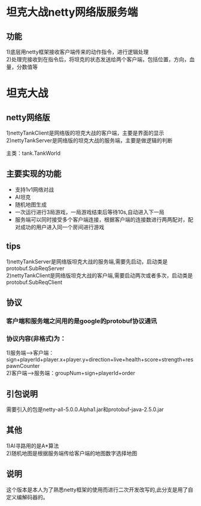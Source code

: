
# 坦克大战netty网络版服务端

## 功能

1)底层用netty框架接收客户端传来的动作指令，进行逻辑处理<br>
2)处理完接收到在指令后，将坦克的状态发送给两个客户端，包括位置，方向，血量，分数值等<br>



# 坦克大战

## netty网络版

1)nettyTankClient是网络版的坦克大战的客户端，主要是界面的显示<br>
2)nettyTankServer是网络版的坦克大战的服务端，主要是做逻辑的判断<br>

主类：tank.TankWorld

## 主要实现的功能

+ 支持1v1网络对战
+ AI坦克
+ 随机地图生成
+ 一次运行进行3局游戏，一局游戏结束后等待10s,自动进入下一局
+ 服务端可以同时接受多个客户端连接，根据客户端的连接数进行两两配对，配对成功的用户进入同一个房间进行游戏

## tips<br>
1)nettyTankServer是网络版坦克大战的服务端,需要先启动，启动类是protobuf.SubReqServer<br>
2)nettyTankClient是网络版坦克大战的客户端,需要启动两次或者多次，启动类是protobuf.SubReqClient<br>


## 协议
### 客户端和服务端之间用的是google的protobuf协议通讯
### 协议内容(非格式)为：
1)服务端——>客户端：sign+playerId+player.x+player.y+direction+live+health+score+strength+respawnCounter<br>
2)客户端——>服务端：groupNum+sign+playerId+order<br>

## 引包说明
需要引入的包是netty-all-5.0.0.Alpha1.jar和protobuf-java-2.5.0.jar

## 其他
1)AI寻路用的是A*算法<br>
2)随机地图是根据服务端传给客户端的地图数字选择地图<br>

## 说明
这个版本是本人为了熟悉netty框架的使用而进行二次开发改写的,此分支是用了自定义编解码器的。